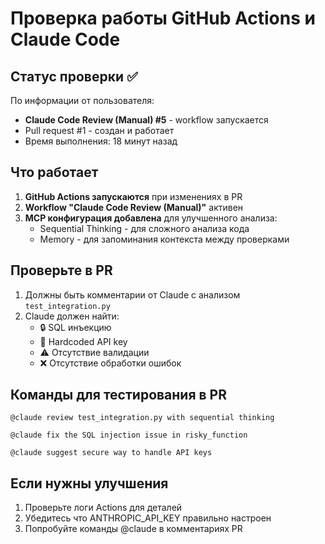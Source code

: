 # Проверка работы GitHub Actions и Claude Code

## Статус проверки ✅

По информации от пользователя:

- **Claude Code Review (Manual) #5** - workflow запускается
- Pull request #1 - создан и работает
- Время выполнения: 18 минут назад

## Что работает

1. **GitHub Actions запускаются** при изменениях в PR
2. **Workflow "Claude Code Review (Manual)"** активен
3. **MCP конфигурация добавлена** для улучшенного анализа:
   - Sequential Thinking - для сложного анализа кода
   - Memory - для запоминания контекста между проверками

## Проверьте в PR

1. Должны быть комментарии от Claude с анализом `test_integration.py`
2. Claude должен найти:
   - 🔒 SQL инъекцию
   - 🔑 Hardcoded API key
   - ⚠️ Отсутствие валидации
   - ❌ Отсутствие обработки ошибок

## Команды для тестирования в PR

```
@claude review test_integration.py with sequential thinking
```

```
@claude fix the SQL injection issue in risky_function
```

```
@claude suggest secure way to handle API keys
```

## Если нужны улучшения

1. Проверьте логи Actions для деталей
2. Убедитесь что ANTHROPIC_API_KEY правильно настроен
3. Попробуйте команды @claude в комментариях PR
